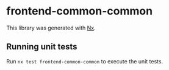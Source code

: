 # frontend-common-common

This library was generated with [Nx](https://nx.dev).

## Running unit tests

Run `nx test frontend-common-common` to execute the unit tests.

